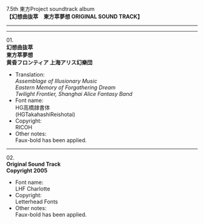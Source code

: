 7.5th 東方Project soundtrack album  
**【幻想曲抜萃　東方萃夢想 ORIGINAL SOUND TRACK】**

---  
---

01\.  
**幻想曲抜萃**  
**東方萃夢想**  
**黄昏フロンティア 上海アリス幻樂団**
  - Translation:  
*Assemblage of Illusionary Music*  
*Eastern Memory of Forgathering Dream*  
*Twilight Frontier, Shanghai Alice Fantasy Band*
  - Font name:  
HG高橋隷書体  
(HGTakahashiReishotai)
  - Copyright:  
RICOH
  - Other notes:  
Faux-bold has been applied.

---

02\.  
**Original Sound Track**  
**Copyright 2005**
  - Font name:  
LHF Charlotte
  - Copyright:  
Letterhead Fonts
  - Other notes:  
Faux-bold has been applied.
